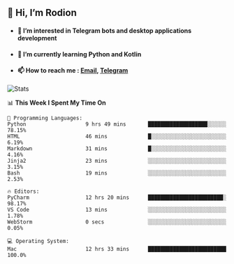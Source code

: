 ## 👋 Hi, I’m Rodion
- #### 👀 I’m interested in Telegram bots and desktop applications development
- #### 🌱 I’m currently learning Python and Kotlin
- #### 📫 How to reach me : [Email](mailto:me@lavn.ml), [Telegram](https://t.me/fast_geek)

![Stats](https://github-readme-stats.vercel.app/api?username=fast-geek&show_icons=true&theme=react&hide=issues&count_private=true&layout=compact)


<!--START_SECTION:waka-->
📊 **This Week I Spent My Time On** 

```text
💬 Programming Languages: 
Python                   9 hrs 49 mins       ███████████████████░░░░░░   78.15% 
HTML                     46 mins             █░░░░░░░░░░░░░░░░░░░░░░░░   6.19% 
Markdown                 31 mins             █░░░░░░░░░░░░░░░░░░░░░░░░   4.16% 
Jinja2                   23 mins             ░░░░░░░░░░░░░░░░░░░░░░░░░   3.15% 
Bash                     19 mins             ░░░░░░░░░░░░░░░░░░░░░░░░░   2.53%

🔥 Editors: 
PyCharm                  12 hrs 20 mins      ████████████████████████░   98.17% 
VS Code                  13 mins             ░░░░░░░░░░░░░░░░░░░░░░░░░   1.78% 
WebStorm                 0 secs              ░░░░░░░░░░░░░░░░░░░░░░░░░   0.05%

💻 Operating System: 
Mac                      12 hrs 33 mins      █████████████████████████   100.0%

```


<!--END_SECTION:waka-->

